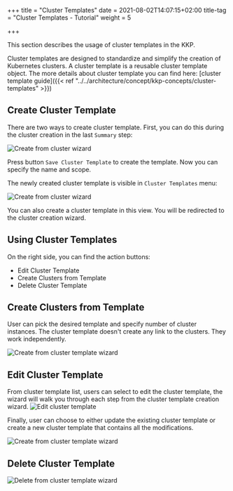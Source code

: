 +++
title = "Cluster Templates"
date = 2021-08-02T14:07:15+02:00
title-tag = "Cluster Templates - Tutorial"
weight = 5

+++

This section describes the usage of cluster templates in the KKP.

Cluster templates are designed to standardize and simplify the creation of Kubernetes clusters. A cluster template is a
reusable cluster template object. The more details about cluster template you can find here: [cluster template guide]({{< ref "../../architecture/concept/kkp-concepts/cluster-templates" >}})

## Create Cluster Template

There are two ways to create cluster template. First, you can do this during the cluster creation in the last `Summary` step:

![Create from cluster wizard](@/images/main/tutorials/cluster-template/create-from-cluster-wizard.png?classes=shadow,border "Cluster Template creation")

Press button `Save Cluster Template` to create the template. Now you can specify the name and scope.

The newly created cluster template is visible in `Cluster Templates` menu:

![Create from cluster wizard](@/images/main/tutorials/cluster-template/cluster-template-menu.png?classes=shadow,border "Cluster Template view")

You can also create a cluster template in this view. You will be redirected to the cluster creation wizard.

## Using Cluster Templates

On the right side, you can find the action buttons:

- Edit Cluster Template
- Create Clusters from Template
- Delete Cluster Template

## Create Clusters from Template

User can pick the desired template and specify number of cluster instances. The cluster template doesn't create any link to the clusters. They work independently.

![Create from cluster template wizard](@/images/main/tutorials/cluster-template/create-cluster.png?classes=shadow,border "Create Clusters from Template")

## Edit Cluster Template

From cluster template list, users can select to edit the cluster template, the wizard will walk you through each step from the cluster template creation wizard.
![Edit cluster template](@/images/main/tutorials/cluster-template/edit-cluster-template.png?classes=shadow,border "Edit Cluster Template")

Finally, user can choose to either update the existing cluster template or create a new cluster template that contains all the modifications.

![Create from cluster template wizard](@/images/main/tutorials/cluster-template/edit-cluster-template-summary.png?classes=shadow,border "Save Cluster Template")

## Delete Cluster Template

![Delete from cluster template wizard](@/images/main/tutorials/cluster-template/delete-template.png?classes=shadow,border "Delete Cluster Template")
